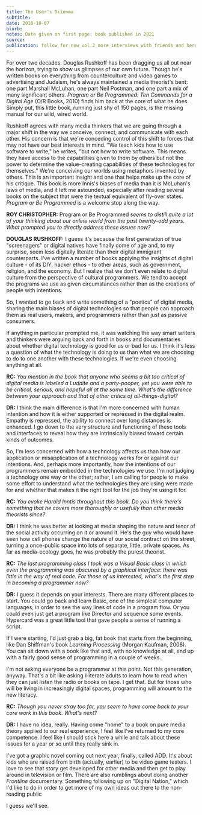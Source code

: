 ```yaml
---
title: The User's Dilemma
subtitle:
date: 2010-10-07
blurb:
notes: Date given on first page; book published in 2021
source:
publication: follow_for_now_vol.2_more_interviews_with_friends_and_heroes
---
```


For over two decades. Douglas Rushkoff has been dragging us all out near the horizon, trying to show us glimpses of our own future. Though he's written books on everything from counterculture and video games to advertising and Judaism, he's always maintained a media theorist's bent: one part Marshall McLuhan, one part Neil Postman, and one part a mix of many significant others. _Program or Be Programmed: Ten Commands for a Digital Age_ (O/R Books, 2010) finds him back at the core of what he does. Simply put, this little book, running just shy of 150 pages, is the missing manual for our wild, wired world.

Rushkoff agrees with many media thinkers that we are going through a major shift in the way we conceive, connect, and communicate with each other. His concern is that we're conceding control of this shift to forces that may not have our best interests in mind. "We teach kids how to use software to write," he writes, "but not how to write software. This means they have access to the capabilities given to them by others but not the power to determine the value-creating capabilities of these technologies for themselves." We're conceiving our worlds using metaphors invented by others. This is an important insight and one that helps make up the core of his critique. This book is more Innis's biases of media than it is McLuhan's laws of media, and it left me astounded, especially after reading several books on the subject that were the textual equivalent of fly-over states. _Program or Be Programmed_ is a welcome stop along the way.

**ROY CHRISTOPHER:** Program or Be Programmed _seems to distill quite a lot of your thinking about our online world from the past twenty-odd years. What prompted you to directly address these issues now?_

**DOUGLAS RUSHKOFF:** I guess it's because the first generation of true "screenagers" or digital natives have finally come of age and, to my surprise, seem less digitally literate than their digital immigrant counterparts. I've written a number of books applying the insights of digital culture - of its DIY, hacker ethos - to other areas, such as government, religion, and the economy. But I realize that we don't even relate to digital culture from the perspective of cultural programmers. We tend to accept the programs we use as given circumstances rather than as the creations of people with intentions.

So, I wanted to go back and write something of a "poetics" of digital media, sharing the main biases of digital technologies so that people can approach them as real users, makers, and programmers rather than just as passive consumers.

If anything in particular prompted me, it was watching the way smart writers and thinkers were arguing back and forth in books and documentaries about whether digital technology is good for us or bad for us. I think it's less a question of what the technology is doing to us than what we are choosing to do to one another with these technologies. If we're even choosing anything at all.

**RC:** _You mention in the book that anyone who seems a bit too critical of digital media is labeled a Luddite and a party-pooper, yet you were able to be critical, serious, and hopeful all at the same time. What's the difference between your approach and that of other critics of all-things-digital?_

**DR:** I think the main difference is that I'm more concerned with human intention and how it is either supported or repressed in the digital realm. Empathy is repressed, the ability to connect over long distances is enhanced. I go down to the very structure and functioning of these tools and interfaces to reveal how they are intrinsically biased toward certain kinds of outcomes.

So, I'm less concerned with how a technology affects us than how our application or misapplication of a technology works for or against our intentions. And, perhaps more importantly, how the intentions of our programmers remain embedded in the technologies we use. I'm not judging a technology one way or the other; rather, I am calling for people to make some effort to understand what the technologies they are using were made for and whether that makes it the right tool for the job they're using it for.

**RC:** _You evoke Harold Inntis throughout this book. Do you think there's something that he covers more thoroughly or usefully than other media theorists since?_

**DR:** I think he was better at looking at media shaping the nature and tenor of the social activity occurring on it or around it. He's the guy who would have seen how cell phones change the nature of our social contract on the street, turning a once-public space into lots of separate, little, private spaces. As far as media-ecology goes, he was probably the purest theorist.

**RC:** _The last programming class I took was a Visual Basic class in which even the programming was obscured by a graphical interface: there was little in the way of real code. For those of us interested, what's the first step in becoming a programmer now?_

**DR:** I guess it depends on your interests. There are many different places to start. You could go back and learn Basic, one of the simplest computer languages, in order to see the way lines of code in a program flow. Or you could even just get a program like Director and sequence some events. Hypercard was a great little tool that gave people a sense of running a script.

If I were starting, I'd just grab a big, fat book that starts from the beginning, like Dan Shiffman's book _Learning Processing_ (Morgan Kaufman, 2008). You can sit down with a book like that and, with no knowledge at all, end up with a fairly good sense of programming in a couple of weeks.

I'm not asking everyone be a programmer at this point. Not this generation, anyway. That's a bit like asking illiterate adults to learn how to read when they can just listen the radio or books on tape. I get that. But for those who will be living in increasingly digital spaces, programming will amount to the new literacy.

**RC:** _Though you never stray too far, you seem to have come back to your core work in this book. What's next?_

**DR:** I have no idea, really. Having come "home" to a book on pure media theory applied to our real experience, I feel like I've returned to my core competence. I feel like I should stick here a while and talk about these issues for a year or so until they really sink in.

I've got a graphic novel coming out next year, finally, called ADD. It's about kids who are raised from birth (actually, earlier) to be video game testers. I love to see that story get developed for other media and then get to play around in television or film. There are also rumblings about doing another _Frontline_ documentary. Something following up on "Digital Nation," which I'd like to do in order to get more of my own ideas out there to the non-reading public

I guess we'll see.
